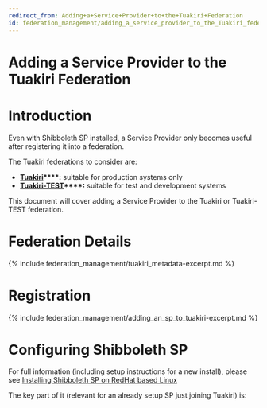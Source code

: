 ```yaml
---
redirect_from: Adding+a+Service+Provider+to+the+Tuakiri+Federation
id: federation_management/adding_a_service_provider_to_the_Tuakiri_federation
---
```

# Adding a Service Provider to the Tuakiri Federation

# Introduction

Even with Shibboleth SP installed, a Service Provider only becomes useful after registering it into a federation.

The Tuakiri federations to consider are:

*   **[Tuakiri](https://registry.tuakiri.ac.nz/federationregistry)****:** suitable for production systems only
*   **[Tuakiri-TEST](https://registry.test.tuakiri.ac.nz/federationregistry)****:** suitable for test and development systems

This document will cover adding a Service Provider to the Tuakiri or Tuakiri-TEST federation.

# Federation Details

{% include federation_management/tuakiri_metadata-excerpt.md %}

# Registration

{% include federation_management/adding_an_sp_to_tuakiri-excerpt.md %}

# Configuring Shibboleth SP

For full information (including setup instructions for a new install), please see [Installing Shibboleth SP on RedHat based Linux](https://reannz.atlassian.net/wiki/spaces/Tuakiri/pages/3815538788/Installing+Shibboleth+SP+on+RedHat+based+Linux)

The key part of it (relevant for an already setup SP just joining Tuakiri) is:
